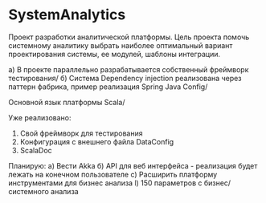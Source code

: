 # SystemAnalytics

Проект разработки аналитической платформы. Цель проекта помочь системному аналитику
 выбрать наиболее оптимальный вариант проектирования системы, ее модулей, шаблоны интеграции.
 
а) В проекте параллельно разрабатывается собственный фреймворк тестирования/
б) Система Dependency injection реализована через паттерн фабрика, пример реализация Spring Java Config/

Основной язык платформы Scala/

Уже реализовано:
1. Свой фреймворк для тестирования
2. Конфигурация с внешнего файла DataConfig
3. ScalaDoc

Планирую:
а) Вести Akka
б) API для веб интерфейса - реализация будет лежать на конечном пользователе
с) Расширить платформу инструментами для бизнес анализа
l) 150 параметров с бизнес/системного анализа

